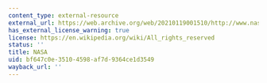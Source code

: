 ```yaml
---
content_type: external-resource
external_url: https://web.archive.org/web/20210119001510/http://www.nasa.gov/mission_pages/exploration/multimedia/jfa18844_prt.htm
has_external_license_warning: true
license: https://en.wikipedia.org/wiki/All_rights_reserved
status: ''
title: NASA
uid: bf647c0e-3510-4598-af7d-9364ce1d3549
wayback_url: ''
---
```

